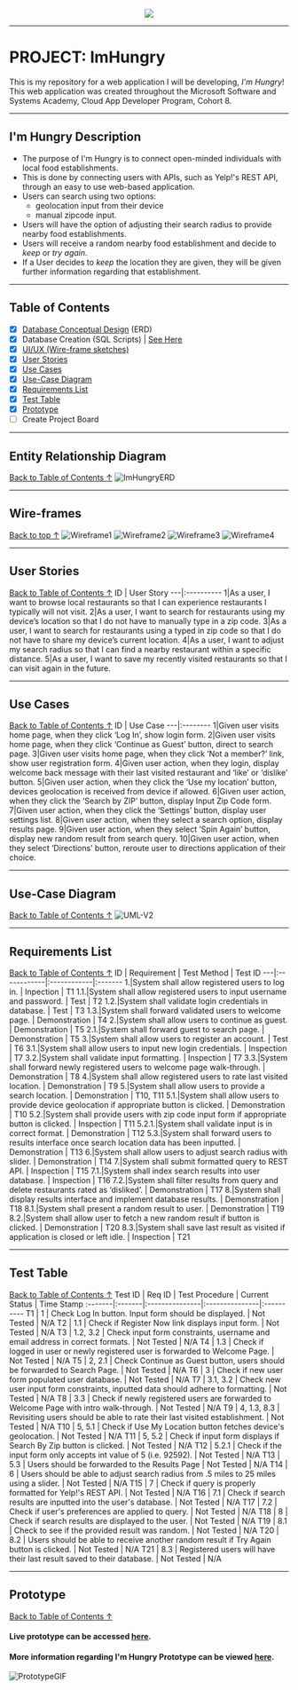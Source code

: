 <p align="center">
  <img src = "https://github.com/PerezDC/ImHungry1/blob/master/ImageFiles/Im%20Hungry.png">
</p>

---

# PROJECT: ImHungry
This is my repository for a web application I will be developing, *I'm Hungry*! 
This web application was created throughout the Microsoft Software and Systems Academy, Cloud App Developer Program, Cohort 8.

---

## I'm Hungry Description
* The purpose of I'm Hungry is to connect open-minded individuals with local food establishments.
* This is done by connecting users with APIs, such as Yelp!'s REST API, through an easy to use web-based application.
* Users can search using two options: 
  * geolocation input from their device
  * manual zipcode input.
* Users will have the option of adjusting their search radius to provide nearby food establishments.
* Users will receive a random nearby food establishment and decide to *keep* or *try again*.
* If a User decides to *keep* the location they are given, they will be given further information regarding that establishment.

---

## Table of Contents
- [X] [Database Conceptual Design](#Entity-Relationship-Diagram) (ERD)
- [X] Database Creation (SQL Scripts) | [See Here](https://github.com/PerezDC/ImHungry/blob/master/ImHungryDBScript.sql)
- [X] [UI/UX (Wire-frame sketches)](#Wire-frames)
- [X] [User Stories](#User-Stories)
- [X] [Use Cases](Use-Cases)
- [X] [Use-Case Diagram](#Use-Case-Diagram)
- [X] [Requirements List](#Requirements-List)
- [X] [Test Table](#Test-Table)
- [X] [Prototype](#Prototype)
- [ ] Create Project Board

---
## Entity Relationship Diagram
[Back to Table of Contents ↑](#Table-of-contents)
![ImHungryERD](https://github.com/PerezDC/ImHungry1/blob/master/ImageFiles/I'm%20Hungry%20ERD.png)

---
## Wire-frames
[Back to top ↑](#Table-of-contents)
![Wireframe1](https://github.com/PerezDC/ImHungry1/blob/master/ImageFiles/Wireframe%201.PNG)
![Wireframe2](https://github.com/PerezDC/ImHungry1/blob/master/ImageFiles/Wireframe%202.PNG)
![Wireframe3](https://github.com/PerezDC/ImHungry1/blob/master/ImageFiles/Wireframe%203.PNG)
![Wireframe4](https://github.com/PerezDC/ImHungry1/blob/master/ImageFiles/Wireframe%204.PNG)

---
## User Stories
[Back to Table of Contents ↑](#Table-of-contents)
ID | User Story
---|:----------
1|As a user, I want to browse local restaurants so that I can experience restaurants I typically will not visit.
2|As a user, I want to search for restaurants using my device’s location so that I do not have to manually type in a zip code.
3|As a user, I want to search for restaurants using a typed in zip code so that I do not have to share my device’s current location.
4|As a user, I want to adjust my search radius so that I can find a nearby restaurant within a specific distance.
5|As a user, I want to save my recently visited restaurants so that I can visit again in the future.

---
##  Use Cases
[Back to Table of Contents ↑](#Table-of-contents)
ID | Use Case
---|:--------
1|Given user visits home page, when they click ‘Log In’, show login form.
2|Given user visits home page, when they click ‘Continue as Guest’ button, direct to search page.
3|Given user visits home page, when they click ‘Not a member?’ link, show user registration form.
4|Given user action, when they login, display welcome back message with their last visited restaurant and ‘like’ or ‘dislike’ button.
5|Given user action, when they click the ‘Use my location’ button, devices geolocation is received from device if allowed.
6|Given user action, when they click the ‘Search by ZIP’ button, display Input Zip Code form.
7|Given user action, when they click the ‘Settings’ button, display user settings list.
8|Given user action, when they select a search option, display results page.
9|Given user action, when they select ‘Spin Again’ button, display new random result from search query.
10|Given user action, when they select ‘Directions’ button, reroute user to directions application of their choice.

---
## Use-Case Diagram
[Back to Table of Contents ↑](#Table-of-contents)
![UML-V2](https://github.com/PerezDC/ImHungry1/blob/master/ImageFiles/ImHungryUseCaseDiagram.jpg)

---
## Requirements List
[Back to Table of Contents ↑](#Table-of-contents)
ID | Requirement | Test Method | Test ID
---|:------------|:------------|:-------
1.|System shall allow registered users to log in. | Inpection | T1
1.1.|System shall allow registered users to input username and password. | Test | T2
1.2.|System shall validate login credentials in database. | Test | T3
1.3.|System shall forward validated users to welcome page. | Demonstration | T4
2.|System shall allow users to continue as guest. | Demonstration | T5
2.1.|System shall forward guest to search page. | Demonstration | T5
3.|System shall allow users to register an account. | Test | T6
3.1.|System shall allow users to input new login credentials. | Inspection | T7
3.2.|System shall validate input formatting. | Inspection | T7
3.3.|System shall forward newly registered users to welcome page walk-through. | Demonstration | T8
4.|System shall allow registered users to rate last visited location. | Demonstration | T9
5.|System shall allow users to provide a search location. | Demonstration | T10, T11
5.1.|System shall allow users to provide device geolocation if appropriate button is clicked. | Demonstration | T10
5.2.|System shall provide users with zip code input form if appropriate button is clicked. | Inspection | T11
5.2.1.|System shall validate input is in correct format. | Demonstration | T12
5.3.|System shall forward users to results interface once search location data has been inputted. | Demonstration | T13
6.|System shall allow users to adjust search radius with slider. | Demonstration | T14
7.|System shall submit formatted query to REST API. | Inspection | T15
7.1.|System shall index search results into user database. | Inspection | T16
7.2.|System shall filter results from query and delete restaurants rated as ‘disliked’. | Demonstration | T17
8.|System shall display results interface and implement database results. | Demonstration | T18
8.1.|System shall present a random result to user. | Demonstration | T19
8.2.|System shall allow user to fetch a new random result if button is clicked. | Demonstration | T20
8.3.|System shall save last result as visited if application is closed or left idle. | Inspection | T21

---
## Test Table
[Back to Table of Contents ↑](#Table-of-contents)
Test ID | Req ID | Test Procedure | Current Status | Time Stamp
:-------|:-------|:---------------|:---------------|:----------
T1 | 1 | Check Log In button. Input form should be displayed. | Not Tested | N/A
T2 | 1.1 | Check if Register Now link displays input form. | Not Tested | N/A
T3 | 1.2, 3.2 | Check input form constraints, username and email address in correct formats. | Not Tested | N/A
T4 | 1.3 | Check if logged in user or newly registered user is forwarded to Welcome Page. | Not Tested | N/A
T5 | 2, 2.1 | Check Continue as Guest button, users should be forwarded to Search Page. | Not Tested | N/A
T6 | 3 | Check if new user form populated user database. | Not Tested | N/A
T7 | 3.1, 3.2 | Check new user input form constraints, inputted data should adhere to formatting. | Not Tested | N/A
T8 | 3.3 | Check if newly registered users are forwarded to Welcome Page with intro walk-through. | Not Tested | N/A
T9 | 4, 1.3, 8.3 | Revisiting users should be able to rate their last visited establishment. | Not Tested | N/A
T10 | 5, 5.1 | Check if Use My Location button fetches device's geolocation. | Not Tested | N/A
T11 | 5, 5.2 | Check if input form displays if Search By Zip button is clicked. | Not Tested | N/A
T12 | 5.2.1 | Check if the input form only accepts int value of 5 (i.e. 92592). | Not Tested | N/A
T13 | 5.3 | Users should be forwarded to the Results Page | Not Tested | N/A
T14 | 6 | Users should be able to adjust search radius from .5 miles to 25 miles using a slider. | Not Tested | N/A
T15 | 7 | Check if query is properly formatted for Yelp!'s REST API. | Not Tested | N/A
T16 | 7.1 | Check if search results are inputted into the user's database. | Not Tested | N/A
T17 | 7.2 | Check if user's preferences are applied to query. | Not Tested | N/A
T18 | 8 | Check if search results are displayed to the user. | Not Tested | N/A
T19 | 8.1 | Check to see if the provided result was random. | Not Tested | N/A
T20 | 8.2 | Users should be able to receive another random result if Try Again button is clicked. | Not Tested | N/A
T21 | 8.3 | Registered users will have their last result saved to their database. | Not Tested | N/A

---
## Prototype
[Back to Table of Contents ↑](#Table-of-contents)
#### Live prototype can be accessed [here](https://xd.adobe.com/view/7212bf40-0c9e-433a-ae18-7a7315ff4667-2741/).
#### More information regarding I'm Hungry Prototype can be viewed [here](https://github.com/PerezDC/ImHungry1/blob/master/Prototype/README.md).
![PrototypeGIF](https://github.com/PerezDC/ImHungry1/blob/master/Prototype/ImageFiles/ImHungryPrototypeToGif.gif)
